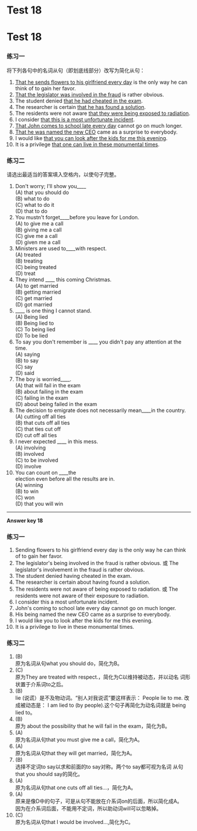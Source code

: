 # Test 18

# Test 18


### 练习一

将下列各句中的名词从句（即划底线部分）改写为简化从句：  
1. <u>That he sends flowers to his girlfriend every day</u> is the only way he can think of to gain her favor.  
2. <u>That the legislator was involved in the fraud</u> is rather obvious.  
3. The student denied <u>that he had cheated in the exam</u>.  
4. The researcher is certain <u>that he has found a solution</u>.  
5. The residents were not aware <u>that they were being exposed to radiation</u>.  
6. I consider <u>that this is a most unfortunate incident</u>.  
7. <u>That John comes to school late every day</u> cannot go on much longer.  
8. <u>That he was named the new CEO</u> came as a surprise to everybody.  
9. I would like <u>that you can look after the kids for me this evening</u>.  
10. It is a privilege <u>that one can live in these monumental times</u>.  



### 练习二


请选出最适当的答案填入空格内，以使句子完整。  
>  
1. Don't worry; I'll show you____  
(A) that you should do  
(B) what to do  
(C) what to do it  
(D) that to do  
5. You mustn't forget____before you leave for London.  
(A) to give me a call  
(B) giving me a call  
(C) give me a call  
(D) given me a call  
2. Ministers are used to____with respect.  
(A) treated  
(B) treating  
(C) being treated  
(D) treat  
6. They intend ____ this coming Christmas.  
(A) to get married  
(B) getting married  
(C) get married  
(D) got married  
3. ____ is one thing I cannot stand.  
(A) Being lied  
(B) Being lied to  
(C) To being lied  
(D) To be lied  
7. To say you don't remember is ____ you didn't pay any attention at the time.  
(A) saying  
(B) to say  
(C) say  
(D) said  
4. The boy is worried____.  
(A) that will fail in the exam  
(B) about failing in the exam  
(C) failing in the exam  
(D) about being failed in the exam  
8. The decision to emigrate does not necessarily mean____in the country.  
(A) cutting off all ties  
(B) that cuts off all ties  
(C) that ties cut off  
(D) cut off all ties  
10. I never expected ____ in this mess.  
(A) involving  
(B) involved  
(C) to be involved  
(D) involve  
9. You can count on ____the  
election even before all the results are in.  
(A) winning  
(B) to win  
(C) won  
(D) that you will win  


---


**Answer key 18**  


### 练习一


1. Sending flowers to his girlfriend every day is the only way he can think
of to gain her favor.   
2. The legislator's being involved in the fraud is rather obvious.
或 The legislator's involvement in the fraud is rather obvious.
3. The student denied having cheated in the exam.
4. The researcher is certain about having found a solution.
5. The residents were not aware of being exposed to radiation.
或 The residents were not aware of their exposure to radiation.
6. I consider this a most unfortunate incident.
7. John's coming to school late every day cannot go on much longer.
8. His being named the new CEO came as a surprise to everybody.
9. I would like you to look after the kids for me this evening.
10. It is a privilege to live in these monumental times.  


### 练习二

>  
1. (B)  
原为名词从句what you should do，简化为B。  
2. (C)  
原为They are treated with respect.，简化为C以维持被动态，并以动名
词形状置于介系词to之后。  
3. (B)  
lie (说谎）是不及物动词。“别人对我说谎”要这样表示： People lie to me.
改成被动态是： I am lied to (by people).这个句子再简化为动名词就是
being lied to。  
4. (B)  
原为 about the possibility that he will fail in the exam，简化为B。  
5. (A)  
原为名词从句that you must give me a call，简化为A。  
6. (A)  
原为名词从句that they will get married，简化为A。  
7. (B)  
选择不定词to say以求和前面的to say对称。两个to say都可视为名词
从句that you should say的简化。  
8. (A)  
原为名词从句that one cuts off all ties...，简化为A。  
9. (A)  
原来是像D中的句子，可是从句不能放在介系词on的后面，所以简化成A。  
因为在介系词后面，不能用不定词，所以助动词will可以忽略掉。  
10. (C)  
原为名词从句that I would be involved...,简化为C。  